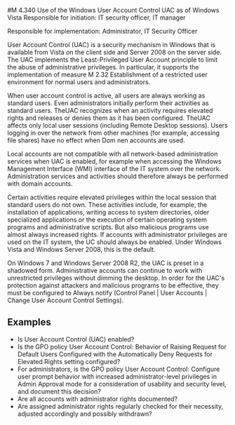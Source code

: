 #M 4.340 Use of the Windows User Account Control UAC as of Windows Vista
Responsible for initiation: IT security officer, IT manager

Responsible for implementation: Administrator, IT Security Officer

User Account Control (UAC) is a security mechanism in Windows that is available from Vista on the client side and Server 2008 on the server side. The UAC implements the Least-Privileged User Account principle to limit the abuse of administrative privileges. In particular, it supports the implementation of measure M 2.32 Establishment of a restricted user environment for normal users and administrators.

When user account control is active, all users are always working as standard users. Even administrators initially perform their activities as standard users. TheUAC recognizes when an activity requires elevated rights and releases or denies them as it has been configured. TheUAC affects only local user sessions (including Remote Desktop sessions). Users logging in over the network from other machines (for example, accessing file shares) have no effect when Dom nen accounts are used.

Local accounts are not compatible with all network-based administration services when UAC is enabled, for example when accessing the Windows Management Interface (WMI) interface of the IT system over the network. Administration services and activities should therefore always be performed with domain accounts.

Certain activities require elevated privileges within the local session that standard users do not own. These activities include, for example, the installation of applications, writing access to system directories, older specialized applications or the execution of certain operating system programs and administrative scripts. But also malicious programs use almost always increased rights. If accounts with administrator privileges are used on the IT system, the UC should always be enabled. Under Windows Vista and Windows Server 2008, this is the default.

On Windows 7 and Windows Server 2008 R2, the UAC is preset in a shadowed form. Administrative accounts can continue to work with unrestricted privileges without dimming the desktop. In order for the UAC's protection against attackers and malicious programs to be effective, they must be configured to Always notify (Control Panel | User Accounts | Change User Account Control Settings).



## Examples 
* Is User Account Control (UAC) enabled?
* Is the GPO policy User Account Control: Behavior of Raising Request for Default Users Configured with the Automatically Deny Requests for Elevated Rights setting configured?
* For administrators, is the GPO policy User Account Control: Configure user prompt behavior with increased administrator-level privileges in Admin Approval mode for a consideration of usability and security level, and document this decision?
* Are all accounts with administrator rights documented?
* Are assigned administrator rights regularly checked for their necessity, adjusted accordingly and possibly withdrawn?




